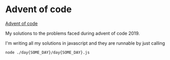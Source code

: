 # Advent of code

[Advent of code](https://adventofcode.com/2019/)

My solutions to the problems faced during advent of code 2019.

I'm writing all my solutions in javascript and they are runnable by just calling

```shell
node ./day{SOME_DAY}/day{SOME_DAY}.js
```
